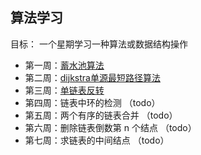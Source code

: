 ## 算法学习

目标： 一个星期学习一种算法或数据结构操作

+ 第一周：[蓄水池算法](reservoir-sampling/readme.md)
+ 第二周：[dijkstra单源最短路径算法](dijkstra-algorithm/readme.md)
+ 第三周：[单链表反转](reverse-linkedlist/readme.md)
+ 第四周：链表中环的检测 （todo）
+ 第五周：两个有序的链表合并 （todo）
+ 第六周：删除链表倒数第 n 个结点 （todo）
+ 第七周：求链表的中间结点 （todo）